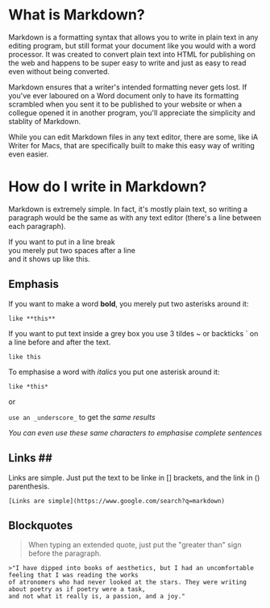 # What is Markdown? #

Markdown is a formatting syntax that allows you to write in plain text in any editing program, but still format your document like you would with a word processor. It was created to convert plain text into HTML for publishing on the web and happens to be super easy to write and just as easy to read even without being converted. 

Markdown ensures that a writer's intended formatting never gets lost. If you've ever laboured on a Word document only to have its formatting scrambled when you sent it to be published to your website or when a collegue opened it in another program, you'll appreciate the simplicity and stablity of Markdown. 

While you can edit Markdown files in any text editor, there are some, like iA Writer for Macs, that are specifically built to make this easy way of writing even easier. 

# How do I write in Markdown? #

Markdown is extremely simple. In fact, it's mostly plain text, so writing a paragraph would be the same as with any text editor (there's a line between each paragraph). 

If you want to put in a line break  
you merely put two spaces after a line  
and it shows up like this.

## Emphasis ##

If you want to make a word **bold**, you merely put two asterisks around it:

```like **this** ```

If you want to put text inside a grey box you use 3 tildes ~ or backticks ` on a line before and after the text. 

```like this```

To emphasise a word with *italics* you put one asterisk around it: 

```like *this*```

or

```use an _underscore_``` to get the _same results_

_You can even use these same characters to emphasise complete sentences_

## Links ## 

Links are simple. Just put the text to be linke in [] brackets, and the link in () parenthesis. 

```[Links are simple](https://www.google.com/search?q=markdown)```

## Blockquotes ##

> When typing an extended quote, just put the "greater than" sign before the paragraph. 

``` 
>"I have dipped into books of aesthetics, but I had an uncomfortable feeling that I was reading the works 
of atronomers who had never looked at the stars. They were writing about poetry as if poetry were a task, 
and not what it really is, a passion, and a joy."
```




